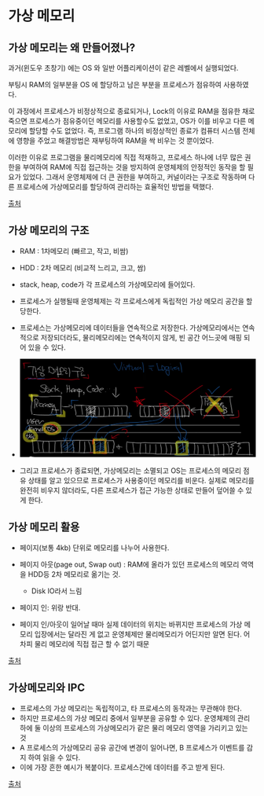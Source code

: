 # 가상 메모리



## 가상 메모리는 왜 만들어졌나?

과거(윈도우 초창기) 에는 OS 와 일반 어플리케이션이 같은 레벨에서 실행되었다. 

부팅시 RAM의 일부분을 OS 에 할당하고 남은 부분을 프로세스가 점유하여 사용하였다.

이 과정에서 프로세스가 비정상적으로 종료되거나, Lock의 이유로 RAM을 점유한 채로 죽으면 프로세스가 점유중이던 메모리를 사용할수도 없었고, OS가 이를 비우고 다른 메모리에 할당할 수도 없었다. 즉, 프로그램 하나의 비정상적인 종료가 컴퓨터 시스템 전체에 영향을 주었고 해결방법은 재부팅하여 RAM을 싹 비우는 것 뿐이었다.

이러한 이유로 프로그램을 물리메모리에 직접 적재하고, 프로세스 하나에 너무 많은 권한을 부여하여 RAM에 직접 접근하는 것을 방지하여 운영체제의 안정적인 동작을 할 필요가 있었다. 그래서 운영체제에 더 큰 권한을 부여하고, 커널이라는 구조로 작동하며 다른 프로세스에 가상메모리를 할당하여 관리하는 효율적인 방법을 택했다.

[출처](https://www.youtube.com/watch?v=dPoNLIPo3_8)



## 가상 메모리의 구조

- RAM : 1차메모리 (빠르고, 작고, 비쌈)

- HDD : 2차 메모리 (비교적 느리고, 크고, 쌈)

- stack, heap, code가 각 프로세스의 가상메모리에 들어있다.
- 프로세스가 실행될때 운영체제는 각 프로세스에게 독립적인 가상 메모리 공간을 할당한다. 
- 프로세스는 가상메모리에 데이터들을 연속적으로 저장한다. 가상메모리에서는 연속적으로 저장되더라도, 물리메모리에는 연속적이지 않게, 빈 공간 어느곳에 매핑 되어 있을 수 있다. 
- ![image-20220508214208783](VirtualMemory.assets/image-20220508214208783.png)

- 그리고 프로세스가 종료되면, 가상메모리는 소멸되고 OS는 프로세스의 메모리 점유 상태를 알고 있으므로 프로세스가 사용중이던 메모리를 비운다. 실제로 메모리를 완전히 비우지 않더라도, 다른 프로세스가 접근 가능한 상태로 만들어 덮어쓸 수 있게 한다.



## 가상 메모리 활용

- 페이지(보통 4kb) 단위로 메모리를 나누어 사용한다.
- 페이지 아웃(page out, Swap out) : RAM에 올라가 있던 프로세스의 메모리 역역을 HDD등 2차 메모리로 옮기는 것.
  - Disk IO라서 느림

- 페이지 인: 위랑 반대.
- 페이지 인/아웃이 일어날 때마 실제 데이터의 위치는 바뀌지만 프로세스의 가상 메모리 입장에서는 달라진 게 없고 운영체제만 물리메모리가 어딘지만 알면 된다. 어차피 물리 메모리에 직접 접근 할 수 없기 때문

[출처](https://www.youtube.com/watch?v=rhH_-WffWQA)



## 가상메모리와 IPC

- 프로세스의 가상 메모리는 독립적이고, 타 프로세스의 동작과는 무관해야 한다.
- 하지만 프로세스의 가상 메모리 중에서 일부분을 공유할 수 있다. 운영체제의 관리 하에 둘 이상의 프로세스의 가상메모리가 같은 물리 메모리 영역을 가리키고 있는 것
- A 프로세스의 가상메모리 공유 공간에 변경이 일어나면, B 프로세스가 이벤트를 감지 하여 읽을 수 있다.
- 이에 가장 흔한 예시가 복붙이다. 프로세스간에 데이터를 주고 받게 된다.

[출처](https://www.youtube.com/watch?v=yWUGdttpgkc)